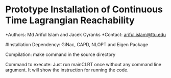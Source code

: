# Prototype Installation of Continuous Time Lagrangian Reachability
*Authors: Md Ariful Islam and Jacek Cyranks
*Contact: ariful.islam@ttu.edu

#Installation
Dependency: 
GiNac, CAPD, NLOPT and Eigen Package

Compilation:
make command in the source directory

Command to execute:
Just run mainCLRT once without any command line argument. It will show
the instruction for running the code.


